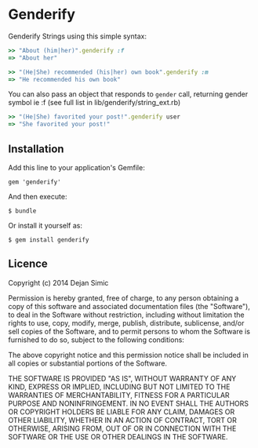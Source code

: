 # Genderify

Genderify Strings using this simple syntax:

```ruby
>> "About (him|her)".genderify :f
=> "About her"

>> "(He|She) recommended (his|her) own book".genderify :m
=> "He recommended his own book"
```

You can also pass an object that responds to `gender` call, returning gender 
symbol ie :f (see full list in lib/genderify/string_ext.rb)

```ruby
>> "(He|She) favorited your post!".genderify user
=> "She favorited your post!"
```

## Installation

Add this line to your application's Gemfile:

    gem 'genderify'

And then execute:

    $ bundle

Or install it yourself as:

    $ gem install genderify

## Licence

Copyright (c) 2014 Dejan Simic

Permission is hereby granted, free of charge, to any person obtaining
a copy of this software and associated documentation files (the
"Software"), to deal in the Software without restriction, including
without limitation the rights to use, copy, modify, merge, publish,
distribute, sublicense, and/or sell copies of the Software, and to
permit persons to whom the Software is furnished to do so, subject to
the following conditions:

The above copyright notice and this permission notice shall be
included in all copies or substantial portions of the Software.

THE SOFTWARE IS PROVIDED "AS IS", WITHOUT WARRANTY OF ANY KIND,
EXPRESS OR IMPLIED, INCLUDING BUT NOT LIMITED TO THE WARRANTIES OF
MERCHANTABILITY, FITNESS FOR A PARTICULAR PURPOSE AND
NONINFRINGEMENT. IN NO EVENT SHALL THE AUTHORS OR COPYRIGHT HOLDERS BE
LIABLE FOR ANY CLAIM, DAMAGES OR OTHER LIABILITY, WHETHER IN AN ACTION
OF CONTRACT, TORT OR OTHERWISE, ARISING FROM, OUT OF OR IN CONNECTION
WITH THE SOFTWARE OR THE USE OR OTHER DEALINGS IN THE SOFTWARE.

